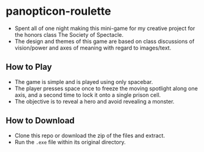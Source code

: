 # panopticon-roulette
- Spent all of one night making this mini-game for my creative project for the honors class The Society of Spectacle. 
- The design and themes of this game are based on class discussions of vision/power and axes of meaning with regard to images/text.

## How to Play
- The game is simple and is played using only spacebar.
- The player presses space once to freeze the moving spotlight along one axis, and a second time to lock it onto a single prison cell.
- The objective is to reveal a hero and avoid revealing a monster.  

## How to Download
- Clone this repo or download the zip of the files and extract.
- Run the `.exe` file within its original directory.
